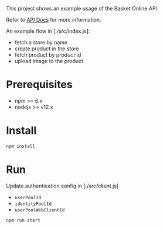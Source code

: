 
This project shows an example usage of the Basket Online API.

Refer to [API Docs](https://developers.basket.online) for more information.

An example flow in [./src/index.js]: 
- fetch a store by name
- create product in the store
- fetch product by product id
- upload image to the product

# Prerequisites

- npm >= 6.x
- nodejs >= v12.x

# Install

```bash
npm install
```

# Run
Update authentication config in [./src/client.js]
- `userPoolId`
- `identityPoolId`
- `userPoolWebClientId`


```bash
npm run start
```

